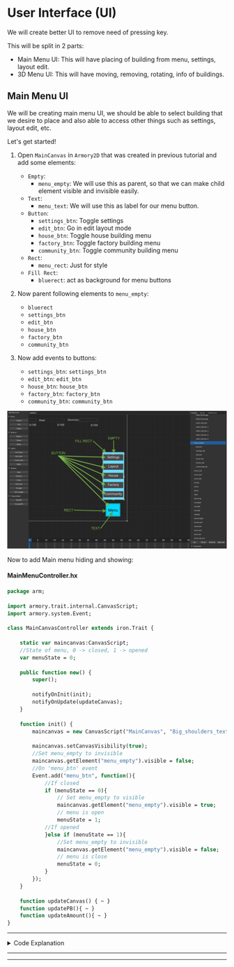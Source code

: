 # User Interface (UI)

<!-- TODO: More words -->
We will create better UI to remove need of pressing key.

This will be split in 2 parts:
- Main Menu UI: This will have placing of building from menu, settings, layout edit.
- 3D Menu UI: This will have moving, removing, rotating, info of buildings.

## Main Menu UI

We will be creating main menu UI, we should be able to select building that we desire to place and also able to access other things such as settings, layout edit, etc.

Let's get started!

1. Open `MainCanvas` in `Armory2D` that was created in previous tutorial and add some elements:

    - `Empty`:
        - `menu_empty`: We will use this as parent, so that we can make child element visible and invisible easily.
    - `Text`:
        - `menu_text`: We will use this as label for our menu button.
    - `Button`:
        - `settings_btn`: Toggle settings
        - `edit_btn`: Go in edit layout mode
        - `house_btn`: Toggle house building menu
        - `factory_btn`: Toggle factory building menu
        - `community_btn`: Toggle community building menu
    - `Rect`:
        - `menu_rect`: Just for style
    - `Fill Rect`:
        - `bluerect`: act as background for menu buttons

2. Now parent following elements to `menu_empty`:
    - `bluerect`
    - `settings_btn`
    - `edit_btn`
    - `house_btn`
    - `factory_btn`
    - `community_btn`

3. Now add events to buttons:
    - `settings_btn`: `settings_btn`
    - `edit_btn`: `edit_btn`
    - `house_btn`: `house_btn`
    - `factory_btn`: `factory_btn`
    - `community_btn`: `community_btn`


![](/../../../docassets/CBS_3_1.png ':size=800')

Now to add Main menu hiding and showing:

<!-- tabs:start -->
#### **MainMenuController.hx**
```haxe
package arm;

import armory.trait.internal.CanvasScript;
import armory.system.Event;

class MainCanvasController extends iron.Trait {

	static var maincanvas:CanvasScript;
    //State of menu, 0 -> closed, 1 -> opened
	var menuState = 0;

	public function new() {
		super();

		notifyOnInit(init);
		notifyOnUpdate(updateCanvas);
	}

	function init() {
		maincanvas = new CanvasScript("MainCanvas", "Big_shoulders_text.ttf");

		maincanvas.setCanvasVisibility(true);
        //Set menu_empty to invisible
		maincanvas.getElement("menu_empty").visible = false;
        //On 'menu_btn' event
		Event.add("menu_btn", function(){
            //If closed
			if (menuState == 0){
                // Set menu_empty to visible
				maincanvas.getElement("menu_empty").visible = true;
                // menu is open
				menuState = 1;
            //If opened
			}else if (menuState == 1){
                //Set menu_empty to invisible
				maincanvas.getElement("menu_empty").visible = false;
                // menu is close
				menuState = 0;
			}
		});
	}

	function updateCanvas() { ~ }
	function updatePB(){ ~ }
	function updateAmount(){ ~ }
}
```

---

<details>
    <summary>Code Explanation</summary>

1. We first set menuState to closed when declared
2. Every time we receive `menu_btn` event(i.e., `menu_btn` is pressed). We check if menu is closed, if it is then we show `menu_empty`(i.e, show all menu buttons) and set `menuState` to opened. Else if `menu_btn` is open than we do opposite.
</details>

---

<!-- tabs:end -->

---


